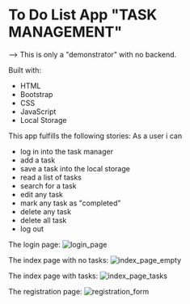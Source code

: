 # To Do List App "TASK MANAGEMENT"

--> This is only a "demonstrator" with no backend.

Built with:
- HTML
- Bootstrap
- CSS
- JavaScript
- Local Storage

This app fulfills the following stories:
As a user i can
- log in into the task manager
- add a task
- save a task into the local storage
- read a list of tasks
- search for a task
- edit any task
- mark any task as "completed"
- delete any task
- delete all task
- log out

The login page:
![login_page](https://user-images.githubusercontent.com/74472657/104243734-520bd480-5461-11eb-80b1-ebd5aabcf03c.png)


The index page with no tasks:
![index_page_empty](https://user-images.githubusercontent.com/74472657/104243528-f9d4d280-5460-11eb-8aae-7164baa59b33.png)


The index page with tasks:
![index_page_tasks](https://user-images.githubusercontent.com/74472657/104243665-330d4280-5461-11eb-88b9-97567e6a946d.png)


The registration page:
![registration_form](https://user-images.githubusercontent.com/74472657/104243863-8e3f3500-5461-11eb-9f66-76bb3c7ef983.png)



